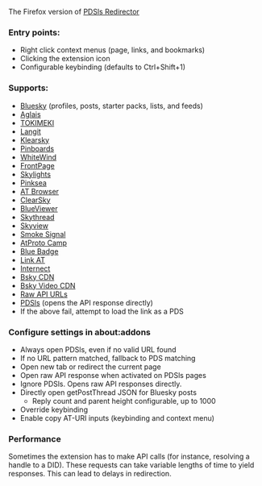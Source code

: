 The Firefox version of [PDSls Redirector](https://github.com/DrearyWillow/pdsls-redirector-chrome)

### Entry points:
* Right click context menus (page, links, and bookmarks)
* Clicking the extension icon
* Configurable keybinding (defaults to Ctrl+Shift+1)

### Supports:
* [Bluesky](https://bsky.app/) (profiles, posts, starter packs, lists, and feeds)
* [Aglais](https://aglais.pages.dev)
* [TOKIMEKI](https://tokimekibluesky.vercel.app)
* [Langit](https://langit.pages.dev)
* [Klearsky](https://klearsky.pages.dev)
* [Pinboards](https://pinboards.jeroba.xyz)
* [WhiteWind](https://whtwnd.com/)
* [FrontPage](https://frontpage.fyi)
* [Skylights](https://skylights.my)
* [Pinksea](https://pinksea.art)
* [AT Browser](https://atproto-browser.vercel.app/)
* [ClearSky](https://clearsky.app)
* [BlueViewer](https://blueviewer.pages.dev/)
* [Skythread](https://blue.mackuba.eu/skythread/)
* [Skyview](https://skyview.social/)
* [Smoke Signal](https://docs.smokesignal.events/)
* [AtProto Camp](https://atproto.camp/)
* [Blue Badge](https://badge.blue/)
* [Link AT](https://linkat.blue/?lng=en)
* [Internect](https://internect.info/)
* [Bsky CDN](https://cdn.bsky.app)
* [Bsky Video CDN](https://video.bsky.app)
* [Raw API URLs](https://public.api.bsky.app/xrpc/com.atproto.repo.getRecord?repo=did:plc:hx53snho72xoj7zqt5uice4u&collection=app.bsky.actor.profile&rkey=self)
* [PDSls](https://pdsls.dev/) (opens the API response directly)
* If the above fail, attempt to load the link as a PDS

### Configure settings in about:addons
* Always open PDSls, even if no valid URL found
* If no URL pattern matched, fallback to PDS matching
* Open new tab or redirect the current page
* Open raw API response when activated on PDSls pages
* Ignore PDSls. Opens raw API responses directly.
* Directly open getPostThread JSON for Bluesky posts
  * Reply count and parent height configurable, up to 1000
* Override keybinding
* Enable copy AT-URI inputs (keybinding and context menu)

### Performance
Sometimes the extension has to make API calls (for instance, resolving a handle to a DID). These requests can take variable lengths of time to yield responses. This can lead to delays in redirection.